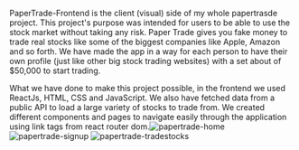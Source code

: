 PaperTrade-Frontend is the client (visual) side of my whole papertrasde project. This project's purpose was intended for users to be able to use the stock market without taking any risk.
Paper Trade gives you fake money to trade real stocks like some of the biggest companies like Apple, Amazon and so forth.
We have made the app in a way for each person to have their own profile (just like other big stock trading websites) with a set about of $50,000 to start trading. 

What we have done to make this project possible, in the frontend we used ReactJs, HTML, CSS and JavaScript. We also have fetched data from a public API to load a large variety of stocks to trade from. We created different components and pages to navigate easily through the application using link tags from react router dom.![papertrade-home](https://user-images.githubusercontent.com/66877732/130512809-ea94e748-6bb1-455e-8a74-68fcc698e457.png)
![papertrade-signup](https://user-images.githubusercontent.com/66877732/130512810-c94bab42-702b-4822-adf5-c8d2709283d2.png)
![papertrade-tradestocks](https://user-images.githubusercontent.com/66877732/130512813-13a6e8d1-7036-4ea3-ab14-9ecc9f34fc4c.png)

